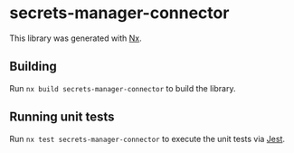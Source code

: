 # secrets-manager-connector

This library was generated with [Nx](https://nx.dev).

## Building

Run `nx build secrets-manager-connector` to build the library.

## Running unit tests

Run `nx test secrets-manager-connector` to execute the unit tests via [Jest](https://jestjs.io).
